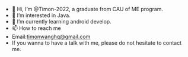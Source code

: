 - 👋 Hi, I’m @Timon-2022, a graduate from CAU of ME program.
- 👀 I’m interested in Java.
- 🌱 I’m currently learning android develop.
- 📫 How to reach me 
- Email:timonwanghq@gmail.com
- If you wanna to have a talk with me, please do not hesitate to contact me.

<!---
Timon-2022/Timon-2022 is a ✨ special ✨ repository because its `README.md` (this file) appears on your GitHub profile.
You can click the Preview link to take a look at your changes.
--->

